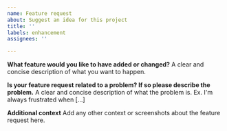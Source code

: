 ```yaml
---
name: Feature request
about: Suggest an idea for this project
title: ''
labels: enhancement
assignees: ''

---
```


**What feature would you like to have added or changed?**
A clear and concise description of what you want to happen.

**Is your feature request related to a problem? If so please describe the problem.**
A clear and concise description of what the problem is. Ex. I'm always frustrated when [...]

**Additional context**
Add any other context or screenshots about the feature request here.

